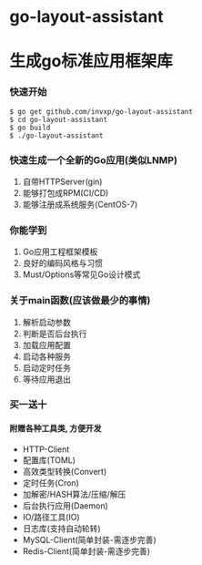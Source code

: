 # go-layout-assistant
# 生成go标准应用框架库

### 快速开始
```
$ go get github.com/invxp/go-layout-assistant
$ cd go-layout-assistant
$ go build
$ ./go-layout-assistant
```
### 快速生成一个全新的Go应用(类似LNMP)
1. 自带HTTPServer(gin)
2. 能够打包成RPM(CI/CD)
3. 能够注册成系统服务(CentOS-7)

### 你能学到
1. Go应用工程框架模板
2. 良好的编码风格与习惯
3. Must/Options等常见Go设计模式

### 关于main函数(应该做最少的事情)
1. 解析启动参数
2. 判断是否后台执行
3. 加载应用配置
4. 启动各种服务
5. 启动定时任务
6. 等待应用退出

### 买一送十
#### 附赠各种工具类, 方便开发
* HTTP-Client
* 配置库(TOML)
* 高效类型转换(Convert)
* 定时任务(Cron)
* 加解密/HASH算法/压缩/解压
* 后台执行应用(Daemon)
* IO/路径工具(IO)
* 日志库(支持自动轮转)
* MySQL-Client(简单封装-需逐步完善)
* Redis-Client(简单封装-需逐步完善)